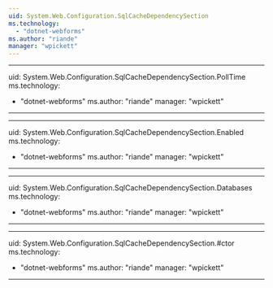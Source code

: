 ```yaml
---
uid: System.Web.Configuration.SqlCacheDependencySection
ms.technology: 
  - "dotnet-webforms"
ms.author: "riande"
manager: "wpickett"
---
```


---
uid: System.Web.Configuration.SqlCacheDependencySection.PollTime
ms.technology: 
  - "dotnet-webforms"
ms.author: "riande"
manager: "wpickett"
---

---
uid: System.Web.Configuration.SqlCacheDependencySection.Enabled
ms.technology: 
  - "dotnet-webforms"
ms.author: "riande"
manager: "wpickett"
---

---
uid: System.Web.Configuration.SqlCacheDependencySection.Databases
ms.technology: 
  - "dotnet-webforms"
ms.author: "riande"
manager: "wpickett"
---

---
uid: System.Web.Configuration.SqlCacheDependencySection.#ctor
ms.technology: 
  - "dotnet-webforms"
ms.author: "riande"
manager: "wpickett"
---
